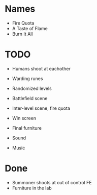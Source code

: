 # Names
- Fire Quota
- A Taste of Flame
- Burn It All

# TODO
- Humans shoot at eachother

- Warding runes
- Randomized levels
- Battlefield scene
- Inter-level scene, fire quota
- Win screen
- Final furniture
- Sound
- Music

# Done
- Summoner shoots at out of control FE
- Furniture in the lab